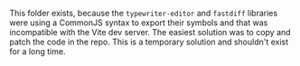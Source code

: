 This folder exists, because the `typewriter-editor` and `fastdiff` libraries were using a CommonJS syntax to export their symbols and that was incompatible with the Vite dev server. The easiest solution was to copy and patch the code in the repo. This is a temporary solution and shouldn't exist for a long time.
